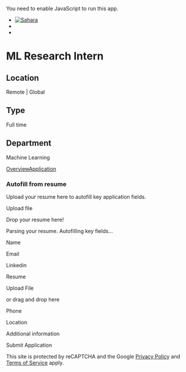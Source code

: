 You need to enable JavaScript to run this app.

  * [![Sahara](https://app.ashbyhq.com/api/images/org-theme-wordmark/0f93f4b2-b21a-4f77-aa5c-05fa7024065e/679ab747-4a99-4796-81f3-f7a4a75ad249.png)](https://saharalabs.ai)
  * [](/Sahara?utm_source=XQ5Lrydnpk)
  * 

# ML Research Intern

## Location

Remote | Global

## Type

Full time

## Department

Machine Learning

[Overview](/Sahara/8d9087b7-5d43-4f03-a29a-c3fe2996354f?utm_source=XQ5Lrydnpk)[Application](/Sahara/8d9087b7-5d43-4f03-a29a-c3fe2996354f/application?utm_source=XQ5Lrydnpk)

### Autofill from resume

Upload your resume here to autofill key application fields.

Upload file

Drop your resume here!

Parsing your resume. Autofilling key fields...

Name

Email

Linkedin

Resume

Upload File

or drag and drop here

Phone

Location

Additional information

Submit Application

This site is protected by reCAPTCHA and the Google [Privacy
Policy](https://policies.google.com/privacy) and [Terms of
Service](https://policies.google.com/terms) apply.

